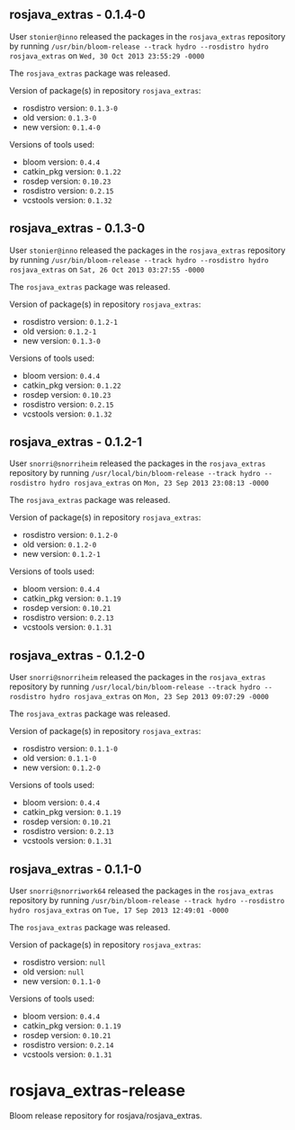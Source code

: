 ## rosjava_extras - 0.1.4-0

User `stonier@inno` released the packages in the `rosjava_extras` repository by running `/usr/bin/bloom-release --track hydro --rosdistro hydro rosjava_extras` on `Wed, 30 Oct 2013 23:55:29 -0000`

The `rosjava_extras` package was released.

Version of package(s) in repository `rosjava_extras`:
- rosdistro version: `0.1.3-0`
- old version: `0.1.3-0`
- new version: `0.1.4-0`

Versions of tools used:
- bloom version: `0.4.4`
- catkin_pkg version: `0.1.22`
- rosdep version: `0.10.23`
- rosdistro version: `0.2.15`
- vcstools version: `0.1.32`


## rosjava_extras - 0.1.3-0

User `stonier@inno` released the packages in the `rosjava_extras` repository by running `/usr/bin/bloom-release --track hydro --rosdistro hydro rosjava_extras` on `Sat, 26 Oct 2013 03:27:55 -0000`

The `rosjava_extras` package was released.

Version of package(s) in repository `rosjava_extras`:
- rosdistro version: `0.1.2-1`
- old version: `0.1.2-1`
- new version: `0.1.3-0`

Versions of tools used:
- bloom version: `0.4.4`
- catkin_pkg version: `0.1.22`
- rosdep version: `0.10.23`
- rosdistro version: `0.2.15`
- vcstools version: `0.1.32`


## rosjava_extras - 0.1.2-1

User `snorri@snorriheim` released the packages in the `rosjava_extras` repository by running `/usr/local/bin/bloom-release --track hydro --rosdistro hydro rosjava_extras` on `Mon, 23 Sep 2013 23:08:13 -0000`

The `rosjava_extras` package was released.

Version of package(s) in repository `rosjava_extras`:
- rosdistro version: `0.1.2-0`
- old version: `0.1.2-0`
- new version: `0.1.2-1`

Versions of tools used:
- bloom version: `0.4.4`
- catkin_pkg version: `0.1.19`
- rosdep version: `0.10.21`
- rosdistro version: `0.2.13`
- vcstools version: `0.1.31`


## rosjava_extras - 0.1.2-0

User `snorri@snorriheim` released the packages in the `rosjava_extras` repository by running `/usr/local/bin/bloom-release --track hydro --rosdistro hydro rosjava_extras` on `Mon, 23 Sep 2013 09:07:29 -0000`

The `rosjava_extras` package was released.

Version of package(s) in repository `rosjava_extras`:
- rosdistro version: `0.1.1-0`
- old version: `0.1.1-0`
- new version: `0.1.2-0`

Versions of tools used:
- bloom version: `0.4.4`
- catkin_pkg version: `0.1.19`
- rosdep version: `0.10.21`
- rosdistro version: `0.2.13`
- vcstools version: `0.1.31`


## rosjava_extras - 0.1.1-0

User `snorri@snorriwork64` released the packages in the `rosjava_extras` repository by running `/usr/bin/bloom-release --track hydro --rosdistro hydro rosjava_extras` on `Tue, 17 Sep 2013 12:49:01 -0000`

The `rosjava_extras` package was released.

Version of package(s) in repository `rosjava_extras`:
- rosdistro version: `null`
- old version: `null`
- new version: `0.1.1-0`

Versions of tools used:
- bloom version: `0.4.4`
- catkin_pkg version: `0.1.19`
- rosdep version: `0.10.21`
- rosdistro version: `0.2.14`
- vcstools version: `0.1.31`


rosjava_extras-release
======================

Bloom release repository for rosjava/rosjava_extras.
